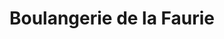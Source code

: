 ---
title: "Boulangerie de la Faurie"
url: /la-faurie/boulangerie-de-la-faurie/
shop: boulangerie
---